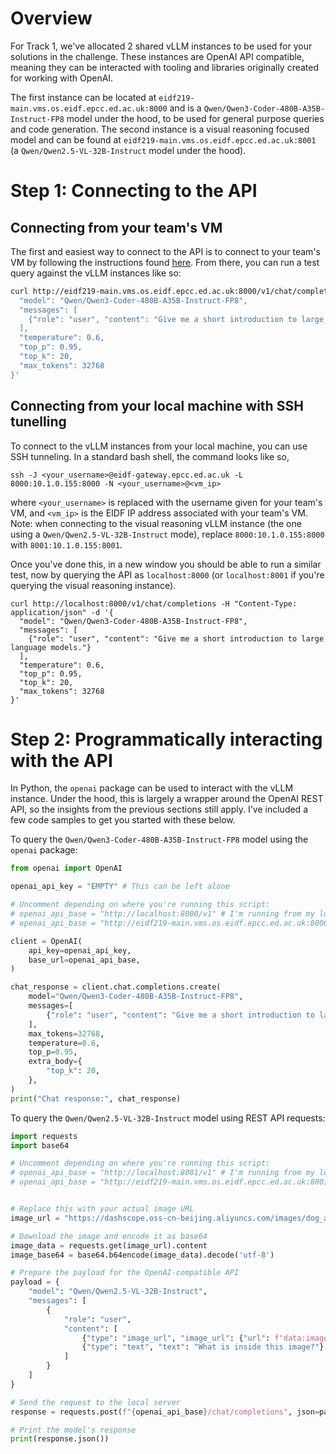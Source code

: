 # Overview

For Track 1, we've allocated 2 shared vLLM instances to be used for your solutions in the challenge. These instances are OpenAI API compatible, meaning they can be interacted with tooling and libraries originally created for working with OpenAI.

The first instance can be located at `eidf219-main.vms.os.eidf.epcc.ed.ac.uk:8000` and is a `Qwen/Qwen3-Coder-480B-A35B-Instruct-FP8` model under the hood, to be used for general purpose queries and code generation. The second instance is a visual reasoning focused model and can be found at `eidf219-main.vms.os.eidf.epcc.ed.ac.uk:8001` (a `Qwen/Qwen2.5-VL-32B-Instruct` model under the hood).

# Step 1: Connecting to the API

## Connecting from your team's VM

The first and easiest way to connect to the API is to connect to your team's VM by following the instructions found [here](). From there, you can run a test query against the vLLM instances like so:
```bash
curl http://eidf219-main.vms.os.eidf.epcc.ed.ac.uk:8000/v1/chat/completions -H "Content-Type: application/json" -d '{
  "model": "Qwen/Qwen3-Coder-480B-A35B-Instruct-FP8",
  "messages": [
    {"role": "user", "content": "Give me a short introduction to large language models."}
  ],
  "temperature": 0.6,
  "top_p": 0.95,
  "top_k": 20,
  "max_tokens": 32768
}'
```

## Connecting from your local machine with SSH tunelling

To connect to the vLLM instances from your local machine, you can use SSH tunneling. In a standard bash shell, the command looks like so,
```
ssh -J <your_username>@eidf-gateway.epcc.ed.ac.uk -L 8000:10.1.0.155:8000 -N <your_username>@<vm_ip>
```
where `<your_username>` is replaced with the username given for your team's VM, and `<vm_ip>` is the EIDF IP address associated with your team's VM. Note: when connecting to the visual reasoning vLLM instance (the one using a `Qwen/Qwen2.5-VL-32B-Instruct` mode), replace `8000:10.1.0.155:8000` with `8001:10.1.0.155:8001`.


Once you've done this, in a new window you should be able to run a similar test, now by querying the API as `localhost:8000` (or `localhost:8001` if you're querying the visual reasoning instance). 
```
curl http://localhost:8000/v1/chat/completions -H "Content-Type: application/json" -d '{
  "model": "Qwen/Qwen3-Coder-480B-A35B-Instruct-FP8",
  "messages": [
    {"role": "user", "content": "Give me a short introduction to large language models."}
  ],
  "temperature": 0.6,
  "top_p": 0.95,
  "top_k": 20,
  "max_tokens": 32768
}'
```

# Step 2: Programmatically interacting with the API

In Python, the `openai` package can be used to interact with the vLLM instance. Under the hood, this is largely a wrapper around the OpenAI REST API, so the insights from the previous sections still apply. I've included a few code samples to get you started with these below.

To query the `Qwen/Qwen3-Coder-480B-A35B-Instruct-FP8` model using the `openai` package:
```python
from openai import OpenAI

openai_api_key = "EMPTY" # This can be left alone

# Uncomment depending on where you're running this script:
# openai_api_base = "http://localhost:8000/v1" # I'm running from my local machine with SSH tunneling
# openai_api_base = "http://eidf219-main.vms.os.eidf.epcc.ed.ac.uk:8000/v1" # I'm running from my team's VM

client = OpenAI(
    api_key=openai_api_key,
    base_url=openai_api_base,
)

chat_response = client.chat.completions.create(
    model="Qwen/Qwen3-Coder-480B-A35B-Instruct-FP8",
    messages=[
        {"role": "user", "content": "Give me a short introduction to large language models."},
    ],
    max_tokens=32768,
    temperature=0.6,
    top_p=0.95,
    extra_body={
        "top_k": 20,
    },
)
print("Chat response:", chat_response)
```

To query the `Qwen/Qwen2.5-VL-32B-Instruct` model using REST API requests:
```python
import requests
import base64

# Uncomment depending on where you're running this script:
# openai_api_base = "http://localhost:8001/v1" # I'm running from my local machine with SSH tunneling
# openai_api_base = "http://eidf219-main.vms.os.eidf.epcc.ed.ac.uk:8001/v1" # I'm running from my team's VM


# Replace this with your actual image URL
image_url = "https://dashscope.oss-cn-beijing.aliyuncs.com/images/dog_and_girl.jpeg"

# Download the image and encode it as base64
image_data = requests.get(image_url).content
image_base64 = base64.b64encode(image_data).decode('utf-8')

# Prepare the payload for the OpenAI-compatible API
payload = {
    "model": "Qwen/Qwen2.5-VL-32B-Instruct",
    "messages": [
        {
            "role": "user",
            "content": [
                {"type": "image_url", "image_url": {"url": f"data:image/jpeg;base64,{image_base64}"}},
                {"type": "text", "text": "What is inside this image?"}
            ]
        }
    ]
}

# Send the request to the local server
response = requests.post(f"{openai_api_base}/chat/completions", json=payload)

# Print the model's response
print(response.json())
```
